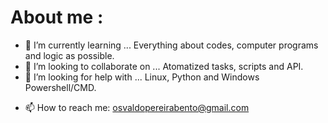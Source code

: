 # About me :
<!--👋
**osvaldoPBento/osvaldoPBento** is a ✨ _special_ ✨ repository because its `README.md` (this file) appears on your GitHub profile.
- 🔭 I’m currently working on ...
-->
- 🌱 I’m currently learning ... Everything about codes, computer programs and logic as possible.
- 👯 I’m looking to collaborate on ... Atomatized tasks, scripts and API. 
- 🤔 I’m looking for help with ... Linux, Python and Windows Powershell/CMD.
<!--
- 💬 Ask me about ...
-->
- 📫 How to reach me: osvaldopereirabento@gmail.com
<!-- 
- 😄 Pronouns: ...
- ⚡ Fun fact: ...
-->
